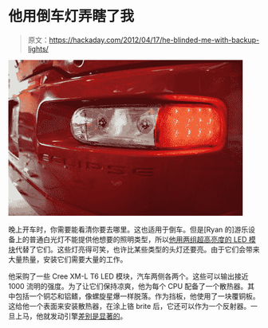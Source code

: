 # 他用倒车灯弄瞎了我

> 原文：<https://hackaday.com/2012/04/17/he-blinded-me-with-backup-lights/>

![](img/872b7ec7c4167538d62b12726cfec315.png "blinding-backup-lights")

晚上开车时，你需要能看清你要去哪里。这也适用于倒车。但是[Ryan 的]游乐设备上的普通白光灯不能提供他想要的照明类型，所以[他用两组超高亮度的 LED 模块](http://www.hidplanet.com/forums/showthread.php?40209-high-power-led-reverse-lamp-build)代替了它们。这些灯亮得可笑，也许比某些类型的头灯还要亮。由于它们会带来大量热量，安装它们需要大量的工作。

他采购了一些 Cree XM-L T6 LED 模块，汽车两侧各两个。这些可以输出接近 1000 流明的强度。为了让它们保持凉爽，他为每个 CPU 配备了一个散热器。其中包括一个铜芯和铝鳍，像螺旋星爆一样脱落。作为挡板，他使用了一块覆铜板。这给他一个表面来安装散热器，在涂上铬 brite 后，它还可以作为一个反射器。一旦上马，他就发动引擎[差别是显著的](http://www.hidplanet.com/forums/showthread.php?40209-high-power-led-reverse-lamp-build&p=421504&viewfull=1#post421504)。